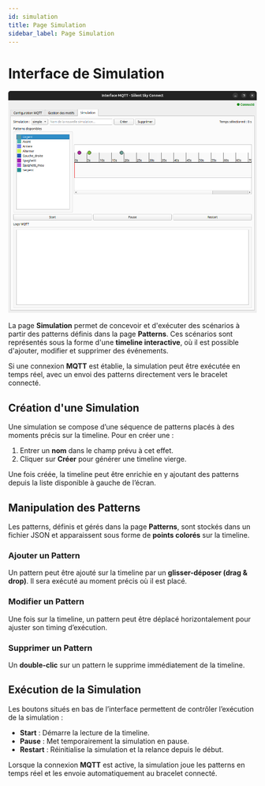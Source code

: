 ```yaml
---
id: simulation  
title: Page Simulation
sidebar_label: Page Simulation  
---
```


# Interface de Simulation  


![Simu page](./simu.png)

La page **Simulation** permet de concevoir et d'exécuter des scénarios à partir des patterns définis dans la page **Patterns**. Ces scénarios sont représentés sous la forme d'une **timeline interactive**, où il est possible d'ajouter, modifier et supprimer des événements.

Si une connexion **MQTT** est établie, la simulation peut être exécutée en temps réel, avec un envoi des patterns directement vers le bracelet connecté.

## Création d'une Simulation  

Une simulation se compose d’une séquence de patterns placés à des moments précis sur la timeline. Pour en créer une :  

1. Entrer un **nom** dans le champ prévu à cet effet.  
2. Cliquer sur **Créer** pour générer une timeline vierge.  

Une fois créée, la timeline peut être enrichie en y ajoutant des patterns depuis la liste disponible à gauche de l’écran.

## Manipulation des Patterns  

Les patterns, définis et gérés dans la page **Patterns**, sont stockés dans un fichier JSON et apparaissent sous forme de **points colorés** sur la timeline.  

### Ajouter un Pattern  

Un pattern peut être ajouté sur la timeline par un **glisser-déposer (drag & drop)**. Il sera exécuté au moment précis où il est placé.  

### Modifier un Pattern  

Une fois sur la timeline, un pattern peut être déplacé horizontalement pour ajuster son timing d’exécution.  

### Supprimer un Pattern  

Un **double-clic** sur un pattern le supprime immédiatement de la timeline.  

## Exécution de la Simulation  

Les boutons situés en bas de l’interface permettent de contrôler l’exécution de la simulation :  

- **Start** : Démarre la lecture de la timeline.  
- **Pause** : Met temporairement la simulation en pause.  
- **Restart** : Réinitialise la simulation et la relance depuis le début.  

Lorsque la connexion **MQTT** est active, la simulation joue les patterns en temps réel et les envoie automatiquement au bracelet connecté.
